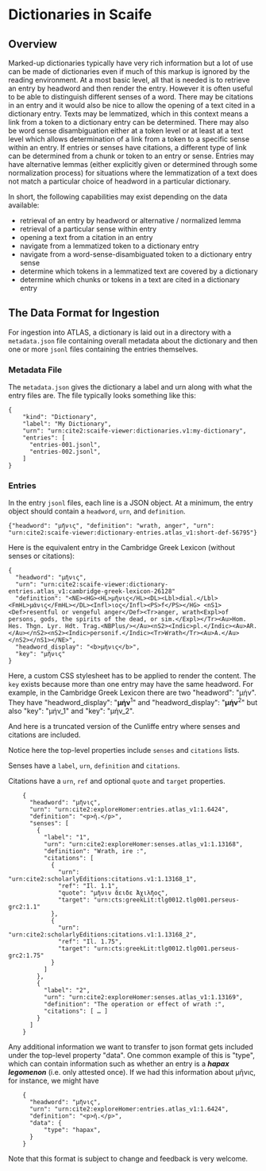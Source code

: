 # Dictionaries in Scaife

## Overview

Marked-up dictionaries typically have very rich information but a lot of use can be made of dictionaries even if much of this markup is ignored by the reading environment. At a most basic level, all that is needed is to retrieve an entry by headword and then render the entry. However it is often useful to be able to distinguish different senses of a word. There may be citations in an entry and it would also be nice to allow the opening of a text cited in a dictionary entry. Texts may be lemmatized, which in this context means a link from a token to a dictionary entry can be determined. There may also be word sense disambiguation either at a token level or at least at a text level which allows determination of a link from a token to a specific sense within an entry. If entries or senses have citations, a different type of link can be determined from a chunk or token to an entry or sense. Entries may have alternative lemmas (either explicitly given or determined through some normalization process) for situations where the lemmatization of a text does not match a particular choice of headword in a particular dictionary.

In short, the following capabilities may exist depending on the data available:

* retrieval of an entry by headword or alternative / normalized lemma
* retrieval of a particular sense within entry
* opening a text from a citation in an entry
* navigate from a lemmatized token to a dictionary entry
* navigate from a word-sense-disambiguated token to a dictionary entry sense
* determine which tokens in a lemmatized text are covered by a dictionary
* determine which chunks or tokens in a text are cited in a dictionary entry

## The Data Format for Ingestion

For ingestion into ATLAS, a dictionary is laid out in a directory with a `metadata.json` file containing overall metadata about the dictionary and then one or more `jsonl` files containing the entries themselves.

### Metadata File

The `metadata.json` gives the dictionary a label and urn along with what the entry files are. The file typically looks something like this:

```
{
    "kind": "Dictionary",
    "label": "My Dictionary",
    "urn": "urn:cite2:scaife-viewer:dictionaries.v1:my-dictionary",
    "entries": [
      "entries-001.jsonl",
      "entries-002.jsonl",
    ]
}
```

### Entries

In the entry `jsonl` files, each line is a JSON object. At a minimum, the entry object should contain a `headword`, `urn`, and `definition`.

```
{"headword": "μῆνις", "definition": "wrath, anger", "urn": "urn:cite2:scaife-viewer:dictionary-entries.atlas_v1:short-def-56795"}
```

Here is the equivalent entry in the Cambridge Greek Lexicon (without senses or citations):

```
{
  "headword": "μῆνις",
  "urn": "urn:cite2:scaife-viewer:dictionary-entries.atlas_v1:cambridge-greek-lexicon-26128"
  "definition": "<NE><HG><HL>μῆνις</HL><DL><Lbl>dial.</Lbl><FmHL>μᾶνις</FmHL></DL><Infl>ιος</Infl><PS>f</PS></HG> <nS1><Def>resentful or vengeful anger</Def><Tr>anger, wrath<Expl>of persons, gods, the spirits of the dead, or sim.</Expl></Tr><Au>Hom. Hes. Thgn. Lyr. Hdt. Trag.<NBPlus/></Au><nS2><Indic>pl.</Indic><Au>AR.</Au></nS2><nS2><Indic>personif.</Indic><Tr>Wrath</Tr><Au>A.</Au></nS2></nS1></NE>",
  "headword_display": "<b>μῆνις</b>",
  "key": "μῆνις"
}
```

Here, a custom CSS stylesheet has to be applied to render the content. The `key` exists because more than one entry may have the same headword. For example, in the Cambridge Greek Lexicon there are two "headword": "μήν". They have "headword_display": "<b>μήν</b><sup>1</sup>" and "headword_display": "<b>μήν</b><sup>2</sup>" but also "key": "μήν_1" and "key": "μήν_2".


And here is a truncated version of the Cunliffe entry where senses and citations are included.

Notice here the top-level properties include `senses` and `citations` lists.

Senses have a `label`, `urn`, `definition` and `citations`.

Citations have a `urn`, `ref` and optional `quote` and `target` properties.


```
    {
      "headword": "μῆνις",
      "urn": "urn:cite2:exploreHomer:entries.atlas_v1:1.6424",
      "definition": "<p>ἡ.</p>",
      "senses": [
        {
          "label": "1",
          "urn": "urn:cite2:exploreHomer:senses.atlas_v1:1.13168",
          "definition": "Wrath, ire :",
          "citations": [
            {
              "urn": "urn:cite2:scholarlyEditions:citations.v1:1.13168_1",
              "ref": "Il. 1.1",
              "quote": "μῆνιν ἄειδε Ἀχιλῆος",
              "target": "urn:cts:greekLit:tlg0012.tlg001.perseus-grc2:1.1"
            },
            {
              "urn": "urn:cite2:scholarlyEditions:citations.v1:1.13168_2",
              "ref": "Il. 1.75",
              "target": "urn:cts:greekLit:tlg0012.tlg001.perseus-grc2:1.75"
            }
          ]
        },
        {
          "label": "2",
          "urn": "urn:cite2:exploreHomer:senses.atlas_v1:1.13169",
          "definition": "The operation or effect of wrath :",
          "citations": [ … ]
        }
      ]
    }
```

Any additional information we want to transfer to json format gets included under the top-level property "data". One common example of this is "type", which can contain information such as whether an entry is a ***hapax legomenon*** (i.e. only attested once). If we had this information about μῆνις, for instance, we might have

```
    {
      "headword": "μῆνις",
      "urn": "urn:cite2:exploreHomer:entries.atlas_v1:1.6424",
      "definition": "<p>ἡ.</p>",
      "data": {
          "type": "hapax",
      }
    }
```

Note that this format is subject to change and feedback is very welcome.

